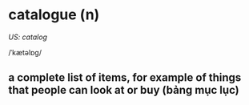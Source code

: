 # catalogue (n)

*US: catalog*

/ˈkætəlɒɡ/

## a complete list of items, for example of things that people can look at or buy (bảng mục lục)